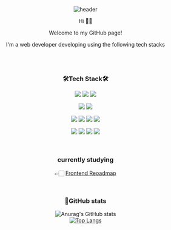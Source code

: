 <div align="center">

![header](https://capsule-render.vercel.app/api?type=waving&color=gradient&height=260&section=header&text=Welcome👋&fontSize=90)

Hi 👋🏻

Welcome to my GitHub page!

I'm a web developer developing using the following tech stacks

<br/><br/>

### 🛠Tech Stack🛠
<div>
<p>
  <img src="https://img.shields.io/badge/HTML-E34F26?style=for-the-badge&logo=Html5&logoColor=white"/>
  <img src="https://img.shields.io/badge/CSS-3DAD4B?style=for-the-badge&logo=Css3&logoColor=white"/>
  <img src="https://img.shields.io/badge/JavaScript-F7DF1E?style=for-the-badge&logo=javascript&logoColor=black"/>  
</p>

<p>
  <img src="https://img.shields.io/badge/react-61DAFB?style=for-the-badge&logo=react&logoColor=blue"/>
  <img src="https://img.shields.io/badge/next.js-8D5A9E?style=for-the-badge&logo=nextdotjs&logoColor=white"/>
</p>

<p>
  <img src="https://img.shields.io/badge/typescript-3178C6?style=for-the-badge&logo=typescript&logoColor=white"/>
  <img src="https://img.shields.io/badge/nest.js-E0234E?style=for-the-badge&logo=nestjs&logoColor=white"/>
  <img src="https://img.shields.io/badge/Postgresql-4169E1?style=for-the-badge&logo=postgresql&logoColor=white"/>
  <img src="https://img.shields.io/badge/graphql-E10098?style=for-the-badge&logo=graphql&logoColor=white"/>
</p>

<p>
  <img src="https://img.shields.io/badge/JAVA-007396?style=for-the-badge&logo=java&logoColor=white">
  <img src="https://img.shields.io/badge/Spring-6DB33F?style=for-the-badge&logo=Spring&logoColor=white">
  <img src="https://img.shields.io/badge/MySQL-4479A1?style=for-the-badge&logo=mysql&logoColor=white">
  <img src="https://img.shields.io/badge/mariaDB-003545?style=for-the-badge&logo=mariaDB&logoColor=white">
</p>
 
</div>
<br/>

<h3>currently studying</h3>

👉🏻 [Frontend Reoadmap](https://frontend-roadmap-soyeon.netlify.app)


<br/>

### 🌱GitHub stats

 ![Anurag's GitHub stats](https://github-readme-stats.vercel.app/api?username=isylsy166&show_icons=true&theme=dracula)
 <br/>
 [![Top Langs](https://github-readme-stats.vercel.app/api/top-langs/?username=isylsy166&layout=compact&theme=dracula&langs_count=4)](https://github.com/anuraghazra/github-readme-stats)

   
</div>





